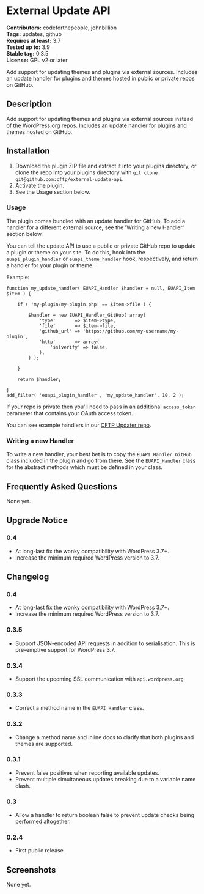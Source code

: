 # External Update API #

**Contributors:** codeforthepeople, johnbillion  
**Tags:** updates, github  
**Requires at least:** 3.7  
**Tested up to:** 3.9  
**Stable tag:** 0.3.5  
**License:** GPL v2 or later  

Add support for updating themes and plugins via external sources. Includes an update handler for plugins and themes hosted in public or private repos on GitHub.

## Description ##

Add support for updating themes and plugins via external sources instead of the WordPress.org repos. Includes an update handler for plugins and themes hosted on GitHub.

## Installation ##

1. Download the plugin ZIP file and extract it into your plugins directory, or clone the repo into your plugins directory with `git clone git@github.com:cftp/external-update-api`.
2. Activate the plugin.
3. See the Usage section below.

### Usage ###

The plugin comes bundled with an update handler for GitHub. To add a handler for a different external source, see the 'Writing a new Handler' section below.

You can tell the update API to use a public or private GitHub repo to update a plugin or theme on your site. To do this, hook into the `euapi_plugin_handler` or `euapi_theme_handler` hook, respectively, and return a handler for your plugin or theme.

Example:

```
function my_update_handler( EUAPI_Handler $handler = null, EUAPI_Item $item ) {

	if ( 'my-plugin/my-plugin.php' == $item->file ) {

		$handler = new EUAPI_Handler_GitHub( array(
			'type'       => $item->type,
			'file'       => $item->file,
			'github_url' => 'https://github.com/my-username/my-plugin',
			'http'       => array(
				'sslverify' => false,
			),
		) );

	}

	return $handler;

}
add_filter( 'euapi_plugin_handler', 'my_update_handler', 10, 2 );
```

If your repo is private then you'll need to pass in an additional `access_token` parameter that contains your OAuth access token.

You can see example handlers in our [CFTP Updater repo](https://github.com/cftp/cftp-updater).

### Writing a new Handler ###

To write a new handler, your best bet is to copy the `EUAPI_Handler_GitHub` class included in the plugin and go from there. See the `EUAPI_Handler` class for the abstract methods which must be defined in your class.

## Frequently Asked Questions ##

None yet.

## Upgrade Notice ##

### 0.4 ###

* At long-last fix the wonky compatibility with WordPress 3.7+.
* Increase the minimum required WordPress version to 3.7.

## Changelog ##

### 0.4 ###

* At long-last fix the wonky compatibility with WordPress 3.7+.
* Increase the minimum required WordPress version to 3.7.

### 0.3.5 ###

* Support JSON-encoded API requests in addition to serialisation. This is pre-emptive support for WordPress 3.7.

### 0.3.4 ###

* Support the upcoming SSL communication with `api.wordpress.org`

### 0.3.3 ###

* Correct a method name in the `EUAPI_Handler` class.

### 0.3.2 ###

* Change a method name and inline docs to clarify that both plugins and themes are supported.

### 0.3.1 ###

* Prevent false positives when reporting available updates.
* Prevent multiple simultaneous updates breaking due to a variable name clash.

### 0.3 ###

* Allow a handler to return boolean false to prevent update checks being performed altogether.

### 0.2.4 ###

* First public release.

## Screenshots ##

None yet.
